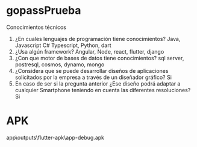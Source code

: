 # gopassPrueba
Conocimientos técnicos
1. ¿En cuales lenguajes de programación tiene conocimientos?
Java,
Javascript
C#
Typescript,
Python,
dart
2. ¿Usa algún framework?
Angular,
Node,
react,
flutter,
django
3. ¿Con que motor de bases de datos tiene conocimientos?
sql server,
postresql,
cosmos,
dynamo,
mongo
4. ¿Considera que se puede desarrollar diseños de aplicaciones solicitados por
la empresa a través de un diseñador gráfico?
Si
5. En caso de ser si la pregunta anterior ¿Ese diseño podrá adaptar a cualquier
Smartphone teniendo en cuenta las diferentes resoluciones?
Si

# APK

app\outputs\flutter-apk\app-debug.apk

